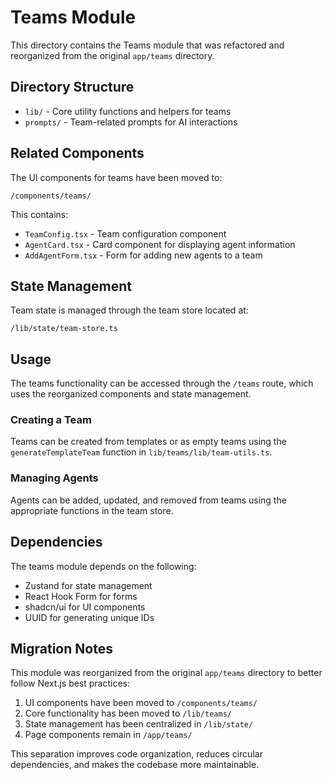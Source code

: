 # Teams Module

This directory contains the Teams module that was refactored and reorganized from the original `app/teams` directory.

## Directory Structure

- `lib/` - Core utility functions and helpers for teams
- `prompts/` - Team-related prompts for AI interactions

## Related Components

The UI components for teams have been moved to:

```
/components/teams/
```

This contains:
- `TeamConfig.tsx` - Team configuration component
- `AgentCard.tsx` - Card component for displaying agent information
- `AddAgentForm.tsx` - Form for adding new agents to a team

## State Management

Team state is managed through the team store located at:

```
/lib/state/team-store.ts
```

## Usage

The teams functionality can be accessed through the `/teams` route, which uses the reorganized components and state management.

### Creating a Team

Teams can be created from templates or as empty teams using the `generateTemplateTeam` function in `lib/teams/lib/team-utils.ts`.

### Managing Agents

Agents can be added, updated, and removed from teams using the appropriate functions in the team store.

## Dependencies

The teams module depends on the following:

- Zustand for state management
- React Hook Form for forms
- shadcn/ui for UI components
- UUID for generating unique IDs

## Migration Notes

This module was reorganized from the original `app/teams` directory to better follow Next.js best practices:

1. UI components have been moved to `/components/teams/`
2. Core functionality has been moved to `/lib/teams/`
3. State management has been centralized in `/lib/state/`
4. Page components remain in `/app/teams/`

This separation improves code organization, reduces circular dependencies, and makes the codebase more maintainable. 